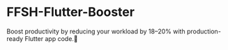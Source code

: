 # FFSH-Flutter-Booster
Boost productivity by reducing your workload by 18–20% with production-ready Flutter app code.🚀
